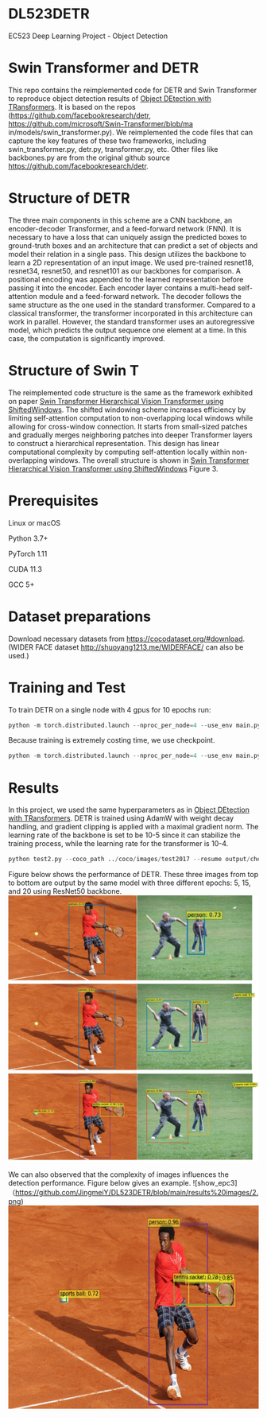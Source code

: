 # DL523DETR
EC523 Deep Learning Project - Object Detection

# Swin Transformer and DETR
This repo contains the reimplemented code for DETR and Swin Transformer to reproduce object detection results of [Object DEtection with TRansformers](https://arxiv.org/abs/2005.12872). It is based on the repos (https://github.com/facebookresearch/detr, https://github.com/microsoft/Swin-Transformer/blob/ma
in/models/swin_transformer.py). We reimplemented the code files that can capture the key features of these two frameworks, including swin_transformer.py, detr.py, transformer.py, etc. Other files like backbones.py are from the original github source https://github.com/facebookresearch/detr.

# Structure of DETR
The three main components in this scheme are a CNN backbone, an encoder-decoder Transformer, and a feed-forward network (FNN). It is necessary to have a loss that can uniquely assign the predicted boxes to ground-truth boxes and an architecture that can predict a set of objects and model their relation in a single pass. This design utilizes the backbone to learn a 2D representation of an input image. We used pre-trained resnet18, resnet34, resnet50, and resnet101 as our backbones for comparison. A positional encoding was appended to the learned representation before passing it into the encoder. Each encoder layer contains a multi-head self-attention module and a feed-forward network. The decoder follows the same structure as the one used in the standard transformer.  Compared to a classical transformer, the transformer incorporated in this architecture can work in parallel. However, the standard transformer uses an autoregressive model, which predicts the output sequence one element at a time. In this case, the computation is significantly improved. 


# Structure of Swin T
The reimplemented code structure is the same as the framework exhibited on paper [Swin Transformer Hierarchical Vision Transformer using ShiftedWindows](https://arxiv.org/abs/2103.14030). The shifted windowing scheme increases efficiency by limiting self-attention computation to non-overlapping local windows while allowing for cross-window connection. It starts from small-sized patches and gradually merges neighboring patches into deeper Transformer layers to construct a hierarchical representation. This design has linear computational complexity by computing self-attention locally within non-overlapping windows. The overall structure is shown in [Swin Transformer Hierarchical Vision Transformer using ShiftedWindows](https://arxiv.org/abs/2103.14030) Figure 3.

# Prerequisites
Linux or macOS 

Python 3.7+

PyTorch 1.11

CUDA 11.3

GCC 5+

# Dataset preparations
Download necessary datasets from https://cocodataset.org/#download. (WIDER FACE dataset http://shuoyang1213.me/WIDERFACE/ can also be used.)

# Training and Test
To train DETR on a single node with 4 gpus for 10 epochs run:
```python  
python -m torch.distributed.launch --nproc_per_node=4 --use_env main.py --coco_path ../coco/images --output_dir output 
```
Because training is extremely costing time, we use checkpoint.
```python
python -m torch.distributed.launch --nproc_per_node=4 --use_env main.py --coco_path ../coco/images --output_dir output --start_epoch 3 --resume output/checkpoint.pth --epochs 10
```

# Results
In this project, we used the same hyperparameters as in [Object DEtection with TRansformers](https://arxiv.org/abs/2005.12872). DETR is trained using AdamW with weight decay handling, and gradient clipping is applied with a maximal gradient norm. The learning rate of the backbone is set to be 10-5 since it can stabilize the training process, while the learning rate for the transformer is 10-4.

```python
python test2.py --coco_path ../coco/images/test2017 --resume output/checkpoint_9.pth
```
Figure below shows the performance of DETR. These three images from top to bottom are output by the same model with three different epochs: 5, 15, and 20 using ResNet50 backbone.
![show_epc3](https://github.com/JingmeiY/DL523DETR/blob/main/results%20images/1.png)

We can also observed that the complexity of images influences the detection performance. Figure below gives an example.
![show_epc3]（https://github.com/JingmeiY/DL523DETR/blob/main/results%20images/2.png)
![show_epc3](https://github.com/JingmeiY/DL523DETR/blob/main/results%20images/3.png)

